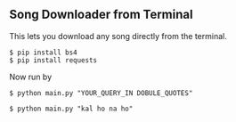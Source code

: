 ## Song Downloader from Terminal

This lets you download any song directly from the terminal.

```
$ pip install bs4
$ pip install requests
```

Now run by

```
$ python main.py "YOUR_QUERY_IN DOBULE_QUOTES"

$ python main.py "kal ho na ho"
```

